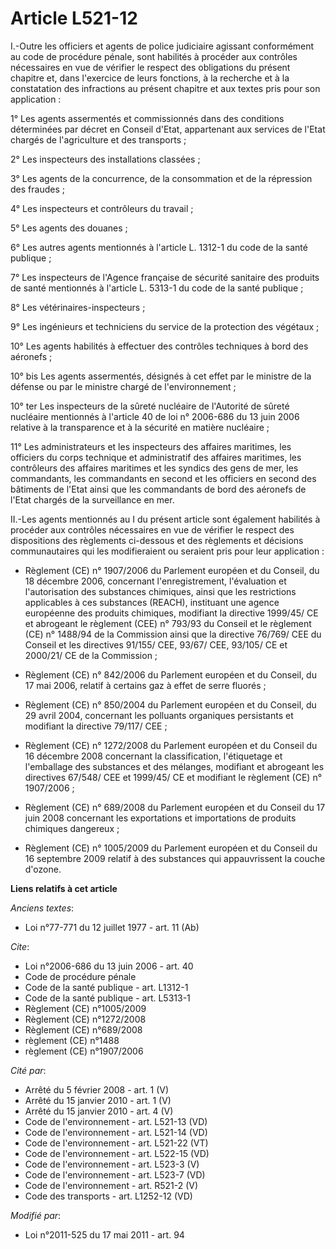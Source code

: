 # Article L521-12

I.-Outre les officiers et agents de police judiciaire agissant conformément au code de procédure pénale, sont habilités à
procéder aux contrôles nécessaires en vue de vérifier le respect des obligations du présent chapitre et, dans l'exercice de
leurs fonctions, à la recherche et à la constatation des infractions au présent chapitre et aux textes pris pour son
application : 

1° Les agents assermentés et commissionnés dans des conditions déterminées par décret en Conseil d'Etat, appartenant aux
services de l'Etat chargés de l'agriculture et des transports ; 

2° Les inspecteurs des installations classées ; 

3° Les                 agents de la concurrence, de la consommation et de la répression des fraudes ; 

4° Les inspecteurs et contrôleurs du travail ; 

5° Les agents des douanes ; 

6° Les autres agents mentionnés à l'article L. 1312-1 du code de la santé publique ; 

7° Les inspecteurs de l'Agence française de sécurité sanitaire des produits de santé mentionnés à l'article L. 5313-1 du code
de la santé publique ; 

8° Les vétérinaires-inspecteurs ; 

9° Les ingénieurs et techniciens du service de la protection des végétaux ; 

10° Les agents habilités à effectuer des contrôles techniques à bord des aéronefs ; 

10° bis Les agents assermentés, désignés à cet effet par le ministre de la défense ou par le ministre chargé de
l'environnement ; 

10° ter Les inspecteurs de la sûreté nucléaire de l'Autorité de sûreté nucléaire mentionnés à l'article 40 de loi n° 2006-686
du 13 juin 2006 relative à la transparence et à la sécurité en matière nucléaire ; 

11° Les administrateurs et les inspecteurs des affaires maritimes, les officiers du corps technique et administratif des
affaires maritimes, les contrôleurs des affaires maritimes et les syndics des gens de mer, les commandants, les commandants
en second et les officiers en second des bâtiments de l'Etat ainsi que les commandants de bord des aéronefs de l'Etat chargés
de la surveillance en mer. 

II.-Les agents mentionnés au I du présent article sont également habilités à procéder aux contrôles nécessaires en vue de
vérifier le respect des dispositions des règlements ci-dessous et des règlements et décisions communautaires qui les
modifieraient ou seraient pris pour leur application :

- Règlement (CE) n° 1907/2006 du Parlement européen et du Conseil, du 18 décembre 2006, concernant l'enregistrement,
l'évaluation et l'autorisation des substances chimiques, ainsi que les restrictions applicables à ces substances (REACH),
instituant une agence européenne des produits chimiques, modifiant la directive 1999/45/ CE et abrogeant le règlement (CEE)
n° 793/93 du Conseil et le règlement (CE) n° 1488/94 de la Commission ainsi que la directive 76/769/ CEE du Conseil et les
directives 91/155/ CEE, 93/67/ CEE, 93/105/ CE et 2000/21/ CE de la Commission ;

- Règlement (CE) n° 842/2006 du Parlement européen et du Conseil, du 17 mai 2006, relatif à certains gaz à effet de serre
fluorés ;

- Règlement (CE) n° 850/2004 du Parlement européen et du Conseil, du 29 avril 2004, concernant les polluants organiques
persistants et modifiant la directive 79/117/ CEE ;

- Règlement (CE) n° 1272/2008 du Parlement européen et du Conseil du 16 décembre 2008 concernant la classification,
l'étiquetage et l'emballage des substances et des mélanges, modifiant et abrogeant les directives 67/548/ CEE et 1999/45/ CE
et modifiant le règlement (CE) n° 1907/2006 ;

- Règlement (CE) n° 689/2008 du Parlement européen et du Conseil du 17 juin 2008 concernant les exportations et importations
de produits chimiques dangereux ;

- Règlement (CE) n° 1005/2009 du Parlement européen et du Conseil du 16 septembre 2009 relatif à des substances qui
appauvrissent la couche d'ozone.

**Liens relatifs à cet article**

_Anciens textes_:

  - Loi n°77-771 du 12 juillet 1977 - art. 11 (Ab)

_Cite_:

  - Loi n°2006-686 du 13 juin 2006 - art. 40
  - Code de procédure pénale
  - Code de la santé publique - art. L1312-1
  - Code de la santé publique - art. L5313-1
  - Règlement (CE) n°1005/2009
  - Règlement (CE) n°1272/2008
  - Règlement (CE) n°689/2008
  - règlement (CE) n°1488
  - règlement (CE) n°1907/2006

_Cité par_:

  - Arrêté du 5 février 2008 - art. 1 (V)
  - Arrêté du 15 janvier 2010 - art. 1 (V)
  - Arrêté du 15 janvier 2010 - art. 4 (V)
  - Code de l'environnement - art. L521-13 (VD)
  - Code de l'environnement - art. L521-14 (VD)
  - Code de l'environnement - art. L521-22 (VT)
  - Code de l'environnement - art. L522-15 (VD)
  - Code de l'environnement - art. L523-3 (V)
  - Code de l'environnement - art. L523-7 (VD)
  - Code de l'environnement - art. R521-2 (V)
  - Code des transports - art. L1252-12 (VD)

_Modifié par_:

  - Loi n°2011-525 du 17 mai 2011 - art. 94
